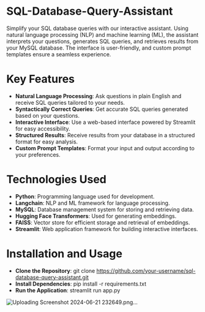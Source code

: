 # SQL-Database-Query-Assistant
Simplify your SQL database queries with our interactive assistant. Using natural language processing (NLP) and machine learning (ML), the assistant interprets your questions, generates SQL queries, and retrieves results from your MySQL database. The interface is user-friendly, and custom prompt templates ensure a seamless experience.
# Key Features
- **Natural Language Processing**: Ask questions in plain English and receive SQL queries tailored to your needs.
- **Syntactically Correct Queries**: Get accurate SQL queries generated based on your questions.
- **Interactive Interface**: Use a web-based interface powered by Streamlit for easy accessibility.
- **Structured Results**: Receive results from your database in a structured format for easy analysis.
- **Custom Prompt Templates**: Format your input and output according to your preferences.

# Technologies Used
- **Python**: Programming language used for development.
- **Langchain**: NLP and ML framework for language processing.
- **MySQL**: Database management system for storing and retrieving data.
- **Hugging Face Transformers**: Used for generating embeddings.
- **FAISS**: Vector store for efficient storage and retrieval of embeddings.
- **Streamlit**: Web application framework for building interactive interfaces.

# Installation and Usage
- **Clone the Repository**: git clone https://github.com/your-username/sql-database-query-assistant.git
- **Install Dependencies**: pip install -r requirements.txt
- **Run the Application**: streamlit run app.py

![Uploading Screenshot 2024-06-21 232649.png…]()
